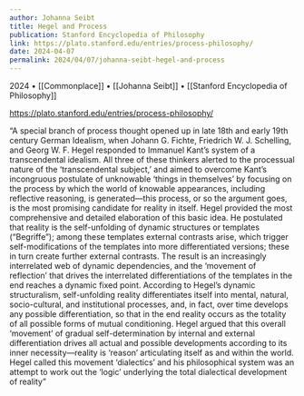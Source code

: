```yaml
---
author: Johanna Seibt
title: Hegel and Process
publication: Stanford Encyclopedia of Philosophy
link: https://plato.stanford.edu/entries/process-philosophy/
date: 2024-04-07
permalink: 2024/04/07/johanna-seibt-hegel-and-process
---
```


2024 • [[Commonplace]] • [[Johanna Seibt]] • [[Stanford Encyclopedia of Philosophy]]

https://plato.stanford.edu/entries/process-philosophy/

“A special branch of process thought opened up in late 18th and early 19th century German Idealism, when Johann G. Fichte, Friedrich W. J. Schelling, and Georg W. F. Hegel responded to Immanuel Kant’s system of a transcendental idealism. All three of these thinkers alerted to the processual nature of the ‘transcendental subject,’ and aimed to overcome Kant’s incongruous postulate of unknowable ‘things in themselves’ by focusing on the process by which the world of knowable appearances, including reflective reasoning, is generated—this process, or so the argument goes, is the most promising candidate for reality in itself. Hegel provided the most comprehensive and detailed elaboration of this basic idea. He postulated that reality is the self-unfolding of dynamic structures or templates (“Begriffe”); among these templates external contrasts arise, which trigger self-modifications of the templates into more differentiated versions; these in turn create further external contrasts. The result is an increasingly interrelated web of dynamic dependencies, and the ‘movement of reflection’ that drives the interrelated differentiations of the templates in the end reaches a dynamic fixed point. According to Hegel’s dynamic structuralism, self-unfolding reality differentiates itself into mental, natural, socio-cultural, and institutional processes, and, in fact, over time develops any possible differentiation, so that in the end reality occurs as the totality of all possible forms of mutual conditioning. Hegel argued that this overall ‘movement’ of gradual self-determination by internal and external differentiation drives all actual and possible developments according to its inner necessity—reality is ‘reason’ articulating itself as and within the world. Hegel called this movement ‘dialectics’ and his philosophical system was an attempt to work out the ‘logic’ underlying the total dialectical development of reality”